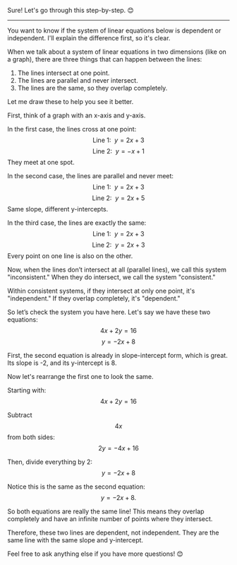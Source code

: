 Sure! Let's go through this step-by-step. 😊

---
You want to know if the system of linear equations below is dependent or independent. I'll explain the difference first, so it's clear.

When we talk about a system of linear equations in two dimensions (like on a graph), there are three things that can happen between the lines:

1. The lines intersect at one point.
2. The lines are parallel and never intersect.
3. The lines are the same, so they overlap completely.

Let me draw these to help you see it better.

First, think of a graph with an x-axis and y-axis. 

In the first case, the lines cross at one point:
$$
\text{Line 1: } \ y = 2x + 3 
$$
$$
\text{Line 2: } \ y = -x + 1
$$
They meet at one spot.

In the second case, the lines are parallel and never meet:
$$
\text{Line 1: } \ y = 2x + 3
$$
$$
\text{Line 2: } \ y = 2x + 5
$$
Same slope, different y-intercepts.

In the third case, the lines are exactly the same:
$$
\text{Line 1: } \ y = 2x + 3
$$
$$
\text{Line 2: } \ y = 2x + 3
$$
Every point on one line is also on the other.

Now, when the lines don’t intersect at all (parallel lines), we call this system "inconsistent." When they do intersect, we call the system "consistent."

Within consistent systems, if they intersect at only one point, it's "independent." If they overlap completely, it's "dependent."

So let’s check the system you have here. Let's say we have these two equations:
$$
4x + 2y = 16
$$
$$
y = -2x + 8
$$

First, the second equation is already in slope-intercept form, which is great. Its slope is -2, and its y-intercept is 8.

Now let's rearrange the first one to look the same.

Starting with:
$$
4x + 2y = 16
$$

Subtract $$4x$$ from both sides:
$$
2y = -4x + 16
$$

Then, divide everything by 2:
$$
y = -2x + 8
$$

Notice this is the same as the second equation: 
$$
y = -2x + 8.
$$ 

So both equations are really the same line! This means they overlap completely and have an infinite number of points where they intersect. 

Therefore, these two lines are dependent, not independent. They are the same line with the same slope and y-intercept.

Feel free to ask anything else if you have more questions! 😊
